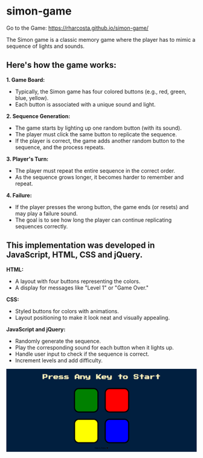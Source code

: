 # simon-game


Go to the Game: https://rharcosta.github.io/simon-game/

The Simon game is a classic memory game where the player has to mimic a sequence of lights and sounds. 
## Here's how the game works:

**1. Game Board:** 
* Typically, the Simon game has four colored buttons (e.g., red, green, blue, yellow).
* Each button is associated with a unique sound and light.

**2. Sequence Generation:**
* The game starts by lighting up one random button (with its sound).
* The player must click the same button to replicate the sequence.
* If the player is correct, the game adds another random button to the sequence, and the process repeats.

**3. Player's Turn:**
* The player must repeat the entire sequence in the correct order.
* As the sequence grows longer, it becomes harder to remember and repeat.

**4. Failure:**
* If the player presses the wrong button, the game ends (or resets) and may play a failure sound.
* The goal is to see how long the player can continue replicating sequences correctly.

## This implementation was developed in JavaScript, HTML, CSS and jQuery.

**HTML:**
* A layout with four buttons representing the colors.
* A display for messages like "Level 1" or "Game Over."

**CSS:**
* Styled buttons for colors with animations.
* Layout positioning to make it look neat and visually appealing.

**JavaScript and jQuery:**
* Randomly generate the sequence.
* Play the corresponding sound for each button when it lights up.
* Handle user input to check if the sequence is correct.
* Increment levels and add difficulty.

<img src="https://github.com/rharcosta/simon-game/blob/main/simon-game.png" />
